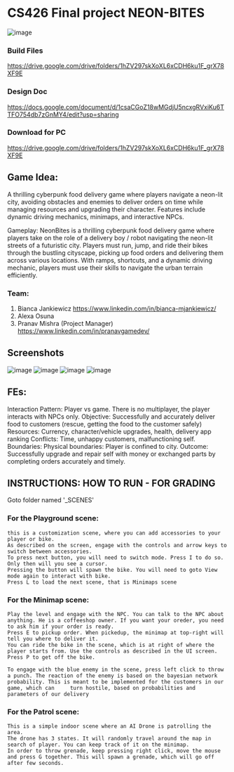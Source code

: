 # CS426 Final project NEON-BITES

![image](https://raw.githubusercontent.com/bjank2/cs426_NeonBites/main/nbICON.png)
### Build Files
https://drive.google.com/drive/folders/1hZV297skXoXL6xCDH6ku1F_grX78XF9E

### Design Doc
https://docs.google.com/document/d/1csaCGoZ18wMGdjU5ncxgRVxiKu6TTFO754db7zGnMY4/edit?usp=sharing 

### Download for PC
https://drive.google.com/drive/folders/1hZV297skXoXL6xCDH6ku1F_grX78XF9E

## Game Idea:
A thrilling cyberpunk food delivery game where players navigate a neon-lit city, avoiding obstacles and enemies to deliver orders on time while managing resources and upgrading their character. Features include dynamic driving mechanics, minimaps, and interactive NPCs. 

Gameplay: NeonBites is a thrilling cyberpunk food delivery game where players take on the role of a delivery boy / robot navigating the neon-lit streets of a futuristic city. Players must run, jump, and ride their bikes through the bustling cityscape, picking up food orders and delivering them across various locations. With ramps, shortcuts, and a dynamic driving mechanic, players must use their skills to navigate the urban terrain efficiently.

### Team: 
1. Bianca Jankiewicz https://www.linkedin.com/in/bianca-mjankiewicz/
2. Alexa Osuna
3. Pranav Mishra (Project Manager) https://www.linkedin.com/in/pranavgamedev/

## Screenshots
![image](https://raw.githubusercontent.com/bjank2/cs426_NeonBites/main/nbICON.png)
![image](https://raw.githubusercontent.com/bjank2/cs426_NeonBites/main/nbICON.png)
![image](https://raw.githubusercontent.com/bjank2/cs426_NeonBites/main/nbICON.png)
![image](https://raw.githubusercontent.com/bjank2/cs426_NeonBites/main/nbICON.png)

## FEs:
Interaction Pattern: Player vs game. There is no multiplayer, the player interacts with NPCs only.
Objective: Successfully and accurately deliver food to customers (rescue, getting the food to the customer safely)
Resources: Currency, character/vehicle upgrades, health, delivery app ranking
Conflicts: Time, unhappy customers, malfunctioning self. 
Boundaries: Physical boundaries: Player is confined to city. 
Outcome: Successfully upgrade and repair self with money or exchanged parts by completing orders accurately and timely. 

## INSTRUCTIONS: HOW TO RUN - FOR GRADING

Goto folder named '_SCENES'

### For the Playground scene:
	this is a customization scene, where you can add accessories to your player or bike. 
	As described on the screen, engage with the controls and arrow keys to switch between accessories. 
	To press next button, you will need to switch mode. Press I to do so. Only then will you see a cursor. 
	Pressing the button will spawn the bike. You will need to goto View mode again to interact with bike. 
	Press L to load the next scene, that is Minimaps scene

### For the Minimap scene:
	Play the level and engage with the NPC. You can talk to the NPC about anything. He is a coffeeshop owner. If you want your oreder, you need to ask him if your order is ready. 
	Press E to pickup order. When pickedup, the minimap at top-right will tell you where to deliver it.
	You can ride the bike in the scene, which is at right of where the player starts from. Use the controls as described in the UI screen. Press P to get off the bike.
	
	To engage with the blue enemy in the scene, press left click to throw a punch. The reaction of the enemy is based on the bayesian network probability. This is meant to be implemented for the customers in our game, which can 	turn hostile, based on probabilities and parameters of our delivery

### For the Patrol scene:
	This is a simple indoor scene where an AI Drone is patrolling the area. 
	The drone has 3 states. It will randomly travel around the map in search of player. You can keep track of it on the minimap.
	In order to throw grenade, keep pressing right click, move the mouse and press G together. This will spawn a grenade, which will go off after few seconds.
